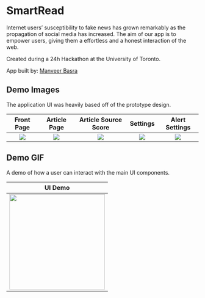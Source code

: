 # SmartRead

Internet users’ susceptibility to fake news has grown remarkably as the propagation of social media has increased. The aim of our app is to empower users, giving them a effortless and a honest interaction of the web.

Created during a 24h Hackathon at the University of Toronto. <br>

App built by: [Manveer Basra](https://github.com/ManveerBasra) <br>
## Demo Images

The application UI was heavily based off of the prototype design.

Front Page | Article Page | Article Source Score | Settings | Alert Settings 
:---------:|:------------:|:--------------------:|:--------:|:--------------:
![](/demo_images/app_front_page.jpg)|![](/demo_images/app_article_page.jpg)|![](/demo_images/app_source_score.jpg)|![](/demo_images/app_settings.jpg)|![](/demo_images/app_settings_alerts.jpg)

## Demo GIF
A demo of how a user can interact with the main UI components. <br>

UI Demo                       |
:--------------------------------------:|
<img src="https://github.com/ManveerBasra/SmartRead/blob/master/demo_images/demo_gif.gif" width="250"> |
